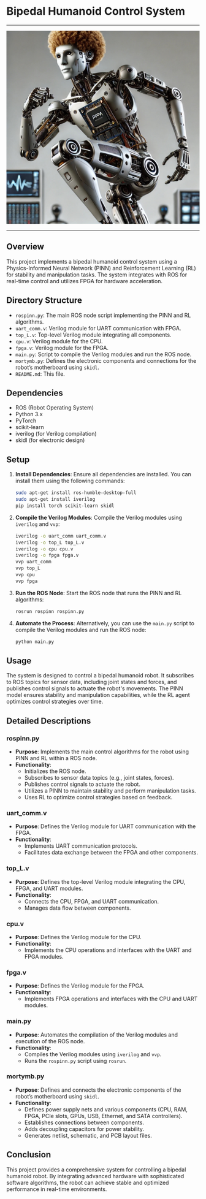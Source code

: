 # Bipedal Humanoid Control System
___
![img](https://github.com/HermiTech-LLC/Morty/blob/main/Images/Mort.jpg)
___
## Overview

This project implements a bipedal humanoid control system using a Physics-Informed Neural Network (PINN) and Reinforcement Learning (RL) for stability and manipulation tasks. The system integrates with ROS for real-time control and utilizes FPGA for hardware acceleration.

## Directory Structure

- `rospinn.py`: The main ROS node script implementing the PINN and RL algorithms.
- `uart_comm.v`: Verilog module for UART communication with FPGA.
- `top_L.v`: Top-level Verilog module integrating all components.
- `cpu.v`: Verilog module for the CPU.
- `fpga.v`: Verilog module for the FPGA.
- `main.py`: Script to compile the Verilog modules and run the ROS node.
- `mortymb.py`: Defines the electronic components and connections for the robot’s motherboard using `skidl`.
- `README.md`: This file.

## Dependencies

- ROS (Robot Operating System)
- Python 3.x
- PyTorch
- scikit-learn
- iverilog (for Verilog compilation)
- skidl (for electronic design)

## Setup

1. **Install Dependencies**:
   Ensure all dependencies are installed. You can install them using the following commands:
   ```sh
   sudo apt-get install ros-humble-desktop-full
   sudo apt-get install iverilog
   pip install torch scikit-learn skidl
   ```

2. **Compile the Verilog Modules**:
   Compile the Verilog modules using `iverilog` and `vvp`:
   ```sh
   iverilog -o uart_comm uart_comm.v
   iverilog -o top_L top_L.v
   iverilog -o cpu cpu.v
   iverilog -o fpga fpga.v
   vvp uart_comm
   vvp top_L
   vvp cpu
   vvp fpga
   ```

3. **Run the ROS Node**:
   Start the ROS node that runs the PINN and RL algorithms:
   ```sh
   rosrun rospinn rospinn.py
   ```

4. **Automate the Process**:
   Alternatively, you can use the `main.py` script to compile the Verilog modules and run the ROS node:
   ```sh
   python main.py
   ```

## Usage

The system is designed to control a bipedal humanoid robot. It subscribes to ROS topics for sensor data, including joint states and forces, and publishes control signals to actuate the robot's movements. The PINN model ensures stability and manipulation capabilities, while the RL agent optimizes control strategies over time.

## Detailed Descriptions

### rospinn.py

- **Purpose**: Implements the main control algorithms for the robot using PINN and RL within a ROS node.
- **Functionality**:
  - Initializes the ROS node.
  - Subscribes to sensor data topics (e.g., joint states, forces).
  - Publishes control signals to actuate the robot.
  - Utilizes a PINN to maintain stability and perform manipulation tasks.
  - Uses RL to optimize control strategies based on feedback.

### uart_comm.v

- **Purpose**: Defines the Verilog module for UART communication with the FPGA.
- **Functionality**:
  - Implements UART communication protocols.
  - Facilitates data exchange between the FPGA and other components.

### top_L.v

- **Purpose**: Defines the top-level Verilog module integrating the CPU, FPGA, and UART modules.
- **Functionality**:
  - Connects the CPU, FPGA, and UART communication.
  - Manages data flow between components.

### cpu.v

- **Purpose**: Defines the Verilog module for the CPU.
- **Functionality**:
  - Implements the CPU operations and interfaces with the UART and FPGA modules.

### fpga.v

- **Purpose**: Defines the Verilog module for the FPGA.
- **Functionality**:
  - Implements FPGA operations and interfaces with the CPU and UART modules.

### main.py

- **Purpose**: Automates the compilation of the Verilog modules and execution of the ROS node.
- **Functionality**:
  - Compiles the Verilog modules using `iverilog` and `vvp`.
  - Runs the `rospinn.py` script using `rosrun`.

### mortymb.py

- **Purpose**: Defines and connects the electronic components of the robot’s motherboard using `skidl`.
- **Functionality**:
  - Defines power supply nets and various components (CPU, RAM, FPGA, PCIe slots, GPUs, USB, Ethernet, and SATA controllers).
  - Establishes connections between components.
  - Adds decoupling capacitors for power stability.
  - Generates netlist, schematic, and PCB layout files.

## Conclusion

This project provides a comprehensive system for controlling a bipedal humanoid robot. By integrating advanced hardware with sophisticated software algorithms, the robot can achieve stable and optimized performance in real-time environments.
